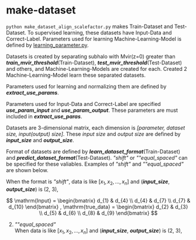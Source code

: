 # make-dataset

`python make_dataset_align_scalefactor.py` makes Train-Dataset and Test-Dataset. To supervised learning, these datasets have Input-Data and Correct-Label. Parameters used for learning Machine-Learning-Model is defined by [learning_parameter.py](/make-dataset/learning_parameter.py).
<br>

Datasets is created by separating subhalo with Mvir(z=0) greater than ***train_mvir_threshold***(Train-Dataset), ***test_mvir_threshold***(Test-Dataset) and others, and Machine-Learning-Models are created for each. Created 2 Machine-Learning-Model learn these separated datasets.

Parameters used for learning and normalizing them are defined by ***extract_use_params***.

Parameters used for Input-Data and Correct-Label are specified ***use_param_input*** and ***use_param_output***.
These parameters are must included in ***extract_use_paras***.

Datasets are 3-dimensional matrix, each dimension is *[parameter, dataset size, input(output) size]*.
These *input size* and *output size* are defined by ***input_size*** and ***output_size***.

Format of datasets are defined by ***learn_dataset_format***(Train-Dataset) and ***predict_dataset_format***(Test-Dataset).
*"shift"* or *""equal_spaced"* can be specified for these valiables. Examples of *"shift"* and *""equal_spaced"* are shown below.

When the format is *"shift"*, data is like $[x_1, x_2, \dots, x_n]$ and (***input_size***, ***output_size***) is (2, 3),  

$$
  \mathrm{Input} =
  \begin{bmatrix}
    d_{1} & d_{4} \\
    d_{4} & d_{7} \\
    d_{7} & d_{10}
  \end{bmatrix}
  ,
  \mathrm{true_data} =
  \begin{bmatrix}
    d_{2} & d_{3} \\
    d_{5} & d_{6} \\
    d_{8} & d_{9}
  \end{bmatrix}
$$


2. *""equal_spaced"*  
When data is like $[x_1, x_2, \dots, x_n]$ and (***input_size***, ***output_size***) is (2, 3),  